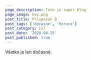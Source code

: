 ```yaml
---
page_description: Toto je super blog
page_image: hey.png
post_title: Prispevok B
post_tags: ['docasne', 'horuce']
post_category: Lol
post_date: '2020-04-25'
post_published: true
---
```


Všetko je len dočasné.